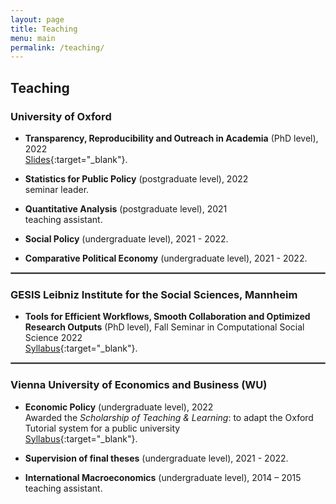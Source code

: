 ```yaml
---
layout: page
title: Teaching
menu: main
permalink: /teaching/
---
```


## Teaching

### University of Oxford
<p> </p>

- **Transparency, Reproducibility and Outreach in Academia** (PhD level), 2022 \
[Slides](../assets/transparency-outreach-slides.html#1){:target="_blank"}.

- **Statistics for Public Policy** (postgraduate level), 2022 \
seminar leader.

- **Quantitative Analysis** (postgraduate level), 2021 \
teaching assistant.

- **Social Policy** (undergraduate level), 2021 - 2022.

- **Comparative Political Economy** (undergraduate level), 2021 - 2022.

<hr style="border:.25px solid grey">

### GESIS Leibniz Institute for the Social Sciences, Mannheim
<p> </p>

- **Tools for Efficient Workflows, Smooth Collaboration and Optimized Research Outputs** (PhD level), Fall Seminar in Computational Social Science 2022 \
[Syllabus](https://www.gesis.org/fileadmin/upload/GESIS_Training/Syllabi_Methodenseminar/Fall_Seminar_2022/Fall_Seminar_2022_Week_1_Schulte-CloosLehner.pdf){:target="_blank"}.

<hr style="border:.25px solid grey">

### Vienna University of Economics and Business (WU)
<p> </p>

- **Economic Policy** (undergraduate level), 2022 \
Awarded the *Scholarship of Teaching & Learning*: to adapt the Oxford Tutorial system for a public university \
[Syllabus](../assets/Syllabus_5970_WiPol.pdf){:target="_blank"}.

- **Supervision of final theses** (undergraduate level), 2021 - 2022.

- **International Macroeconomics** (undergraduate level), 2014 – 2015 \
teaching assistant.
